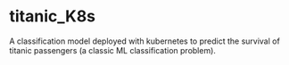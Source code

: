 # titanic_K8s
A classification model deployed with kubernetes to predict the survival of titanic passengers (a classic ML classification problem). 
